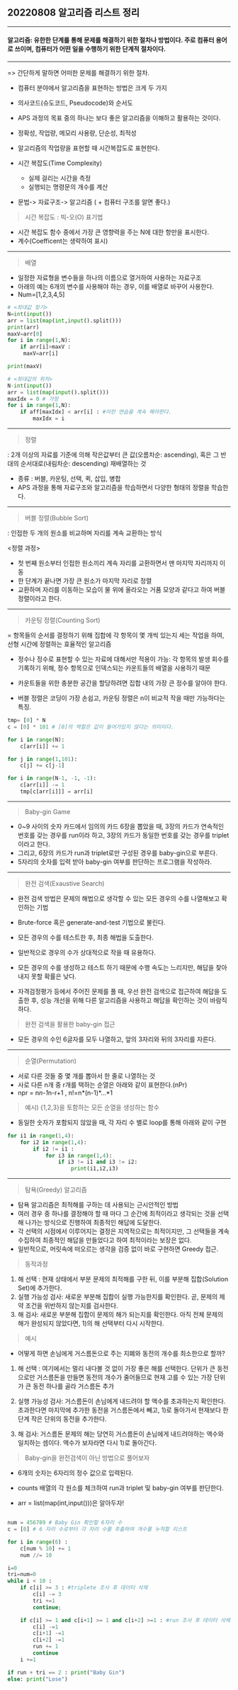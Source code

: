 ## 20220808 알고리즘 리스트 정리
___
#### 알고리즘: 유한한 단계를 통해 문제를 해결하기 위한 절차나 방법이다. 주로 컴퓨터 용어로 쓰이며, 컴퓨터가 어떤 일을 수행하기 위한 단계적 절차이다.
___

=> 간단하게 말하면 어떠한 문제를 해결하기 위한 절차.

* 컴퓨터 분야에서 알고리즘을 표현하는 방법은 크게 두 가지
* 의사코드(슈도코드, Pseudocode)와 순서도
* APS 과정의 목표 중의 하나는 보다 좋은 알고리즘을 이해하고 활용하는 것이다.
* 정확성, 작업량, 메모리 사용량, 단순성, 최적성


* 알고리즘의 작업량을 표현할 때 시간복잡도로 표현한다.
* 시간 복잡도(Time Complexity)
    - 실제 걸리는 시간을 측정
    - 실행되는 명령문의 개수를 계산


* 문법-> 자료구조-> 알고리즘 
( + 컴퓨터 구조를 알면 좋다.)


> 시간 복잡도 : 빅-오(O) 표기법

* 시간 복잡도 함수 중에서 가장 큰 영향력을 주는 N에 대한 항만을 표시한다.
* 계수(Coefficent는 생략하여 표시)
___

>배열
* 일정한 자료형을 변수들을 하나의 이름으로 열거하여 사용하는 자료구조
* 아래의 예는 6개의 변수를 사용해야 하는 경우, 이를 배열로 바꾸어 사용한다.
* Num=[1,2,3,4,5]

```python
# <최대값 찾기>
N=int(input())
arr = list(map(int,input().split()))
print(arr)
maxV=arr[0]
for i in range(1,N):
    if arr[i]>maxV :
     maxV=arr[i]

print(maxV)

# <최대값의 위치>
N-int(input())
arr = list(map(input().split()))
maxIdx = 0 # 가정
for i in range(1,N):
    if aff[maxIdx] < arr[i] : #이런 연습을 계속 해야한다.
        maxIdx = i 

```
___

> 정렬


: 2개 이상의 자료를 기준에 의해 작은값부터 큰 값(오름차순: ascending),
혹은 그 반대의 순서대로(내림차순: descending) 재배열하는 것

* 종류 : 버블, 카운팅, 선택, 퀵, 삽입, 병합
* APS 과정을 통해 자료구조와 알고리즘을 학습하면서 다양한 형태의 정렬을 학습한다.

___

> 버블 정렬(Bubble Sort)

: 인접한 두 개의 원소를 비교하며 자리를 계속 교환하는 방식

<정렬 과정>
* 첫 번째 원소부터 인접한 원소끼리 계속 자리를 교환하면서 맨 마지막 자리까지 이동
* 한 단계가 끝나면 가장 큰 원소가 마지막 자리로 정렬
* 교환하며 자리를 이동하는 모습이 물 위에 올라오는 거품 모양과 같다고 하여 버블 정렬이라고 한다.

___


> 카운팅 정렬(Counting Sort)

= 항목들의 순서를 결정하기 위해 집합에 각 항목이 몇 개씩 있는지 세는 작업을 하여, 선형 시간에 정렬하는 효율적인 알고리즘

* 정수나 정수로 표현할 수 있는 자료에 대해서만 적용이 가능: 각 항목의 발생 회수를 기록하기 위해, 정수 항목으로 인덱스되는 카운트들의 배열을 사용하기 때문
* 카운트들을 위한 충분한 공간을 할당하려면 집합 내의 가장 큰 정수를 알아야 한다.


* 버블 정렬은 코딩이 가장 손쉽고, 카운팅 정렬은 n이 비교적 작을 때만 가능하다는 특징.

```python
tmp= [0] * N
c = [0] * 101 # [0]의 역할은 값이 들어가있지 않다는 의미이다.

for i in range(N):
    c[arr[i]] += 1

for j in range(1,101):
    c[j] += c[j-1]

for i in range(N-1, -1, -1):
    c[arr[i]] -= 1
    tmp[c[arr[i]]] = arr[i]

```

___

> Baby-gin Game

* 0~9 사이의 숫자 카드에서 임의의 카드 6장을 뽑았을 때, 3장의 카드가 연속적인 번호를 갖는 경우를 run이라 하고, 3장의 카드가 동일한 번호를 갖는 경우를 triplet이라고 한다.
* 그리고, 6장의 카드가 run과 triplet로만 구성된 경우를 baby-gin으로 부른다.
* 5자리의 숫자를 입력 받아 baby-gin 여부를 판단하는 프로그램을 작성하라.

___

> 완전 검색(Exaustive Search)
* 완전 검색 방법은 문제의 해법으로 생각할 수 있는 모든 경우의 수를 나열해보고 확인하는 기법
* Brute-force 혹은 generate-and-test 기법으로 불린다.
* 모든 경우의 수를 테스트한 후, 최종 해법을 도출한다.
* 일반적으로 경우의 수가 상대적으로 작을 때 유용하다.

* 모든 경우의 수를 생성하고 테스트 하기 때문에 수행 속도는 느리지만, 해답을 찾아내지 못할 확률은 낮다.
* 자격검정평가 등에서 주어진 문제를 풀 때, 우선 완전 검색으로 접근하여 해답을 도출한 후, 성능 개선을 위해 다른 알고리즘을 사용하고 해답을 확인하는 것이 바람직하다.

> 완전 검색을 활용한 baby-gin 접근
* 모든 경우의 수인 6글자를 모두 나열하고, 앞의 3자리와 뒤의 3자리를 자른다.

___

> 순열(Permutation)
* 서로 다른 것들 중 몇 개를 뽑아서 한 줄로 나열하는 것
* 사로 다른 n개 중 r개를 택하는 순열은 아래와 같이 표현한다.(nPr)
* npr = n*n-1*n-r+1 , n!=n*(n-1)*...*1

> 예시) {1,2,3}을 토함하는 모든 순열을 생성하는 함수
* 동일한 숫자가 포함되지 않았을 때, 각 자리 수 별로 loop를 통해 아래와 같이 구현

```python
for i1 in range(1,4):
    for i2 in range(1,4):
        if i2 != i1 :
            for i3 in range(1,4):
                if i3 != i1 and i3 != i2:
                    print(i1,i2,i3)

```

___

> 탐욕(Greedy) 알고리즘
* 탐욕 알고리즘은 최적해를 구하는 데 사용되는 근시안적인 방법
* 여러 경우 중 하나를 결정해야 할 때 마다 그 순간에 최적이라고 생각되는 것을 선택해 나가는 방식으로 진행하여 최종적인 해답에 도달한다.
* 각 선택의 시점에서 이루어지는 결정은 지역적으로는 최적이지만, 그 선택들을 계속 수집하여 최종적인 해답을 만들었다고 하여 최적이라는 보장은 없다.
* 일반적으로, 머릿속에 떠오르는 생각을 검증 없이 바로 구현하면 Greedy 접근.


> 동작과정
1) 해 선택 : 현재 상태에서 부분 문제의 최적해를 구한 뒤, 이를 부분해 집합(Solution Set)에 추가한다.
2) 실행 가능성 검사: 새로운 부분해 집합이 실행 가능한지를 확인한다. 곧, 문제의 제약 조건을 위반하지 않는지를 검사한다.
3) 해 검사: 새로운 부분해 집합이 문제의 해가 되는지를 확인한다.
아직 전체 문제의 해가 완성되지 않았다면, 1)의 해 선택부터 다시 시작한다.


> 예시
* 어떻게 하면 손님에게 거스름돈으로 주는 지폐와 동전의 개수를 최소한으로 할까?

1) 해 선택 : 여기에서는 멀리 내다볼 것 없이 가장 좋은 해를 선택한다. 단위가 큰 동전으로만 거스름돈을 만들면 동전의 개수가 줄어들므로 현재 고를 수 있는 가장 단위가 큰 동전 하나를 골라 거스름돈 추가

2) 실행 가능성 검사: 거스름돈이 손님에게 내드려야 할 액수를 초과하는지 확인한다.
초과한다면 마지막에 추가한 동전을 거스름돈에서 빼고, 1)로 돌아가서 현재보다 한 단계 작은 단위의 동전을 추가한다.

3) 해 검사: 거스름돈 문제의 해는 당연히 거스름돈이 손님에게 내드려야하는 액수와 일치하는 셈이다. 액수가 보자라면 다시 1)로 돌아간다.


> Baby-gin을 완전검색이 아닌 방법으로 풀어보자
* 6개의 숫자는 6자리의 정수 값으로 입력된다.
* counts 배열의 각 원소를 체크하여 run과 triplet 및 baby-gin 여부를 판단한다.

* arr = list(map(int,input()))은 알아두자!

```python

num = 456789 # Baby Gin 확인할 6자리 수
c = [0] # 6 자리 수로부터 각 자리 수를 추출하여 개수를 누적할 리스트

for i in range(6) :
    c[num % 10] += 1
    num //= 10

i=0
tri=num=0
while i < 10 :
    if c[i] >= 3 : #triplete 조사 후 데이터 삭제
        c[i] -= 3
        tri +=1
        continue;

    if c[i] >= 1 and c[i+1] >= 1 and c[i+2] >=1 : #run 조사 후 데이터 삭제
        c[i] -=1 
        c[i+1] -=1
        c[i+2] -=1
        run += 1
        continue
    i +=1

if run + tri == 2 : print("Baby Gin")    
else: print("Lose")

```

